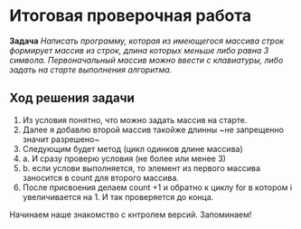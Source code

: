 # Итоговая проверочная работа

**Задача**
*Написать программу, которая из имеющегося массива строк формирует массив из строк, длина которых меньше либо равна 3 символа. Первоначальный массив можно ввести с клавиатуры, либо задать на старте выполнения алгоритма.*

## Ход решения задачи
1. Из условия понятно, что можно задать массив на старте.
2. Далее я добавлю второй массив такойже длинны ~не запрещенно значит разрешено~
3. Следующим будет метод (цикл одинков длине массива)
3. a. И сразу проверю условия (не более или менее 3)
3. b. если услови выполняется, то элемент из первого массива заносится в count для второго массива.
4. После присвоения делаем count +1 и обратно к циклу for в котором i увеличивается на 1. И так проверяется до конца.


Начинаем наше знакомство с кнтролем версий. Запоминаем!
